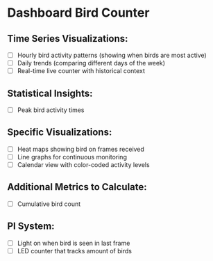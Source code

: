 # Dashboard Bird Counter

## Time Series Visualizations:
- [ ] Hourly bird activity patterns (showing when birds are most active)
- [ ] Daily trends (comparing different days of the week)
- [ ] Real-time live counter with historical context

## Statistical Insights:
- [ ] Peak bird activity times

## Specific Visualizations:
- [ ] Heat maps showing bird on frames received
- [ ] Line graphs for continuous monitoring
- [ ] Calendar view with color-coded activity levels

## Additional Metrics to Calculate:
- [ ] Cumulative bird count

## PI System:
- [ ] Light on when bird is seen in last frame
- [ ] LED counter that tracks amount of birds